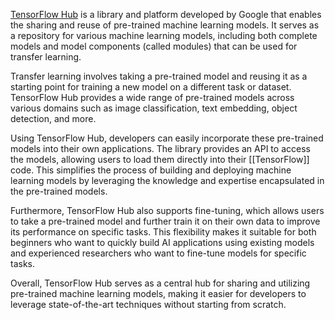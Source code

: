 

[TensorFlow Hub](https://www.tensorflow.org/hub) is a library and platform developed by Google that enables the sharing and reuse of pre-trained machine learning models. It serves as a repository for various machine learning models, including both complete models and model components (called modules) that can be used for transfer learning.

Transfer learning involves taking a pre-trained model and reusing it as a starting point for training a new model on a different task or dataset. TensorFlow Hub provides a wide range of pre-trained models across various domains such as image classification, text embedding, object detection, and more.

Using TensorFlow Hub, developers can easily incorporate these pre-trained models into their own applications. The library provides an API to access the models, allowing users to load them directly into their [[TensorFlow]] code. This simplifies the process of building and deploying machine learning models by leveraging the knowledge and expertise encapsulated in the pre-trained models.

Furthermore, TensorFlow Hub also supports fine-tuning, which allows users to take a pre-trained model and further train it on their own data to improve its performance on specific tasks. This flexibility makes it suitable for both beginners who want to quickly build AI applications using existing models and experienced researchers who want to fine-tune models for specific tasks.

Overall, TensorFlow Hub serves as a central hub for sharing and utilizing pre-trained machine learning models, making it easier for developers to leverage state-of-the-art techniques without starting from scratch.
